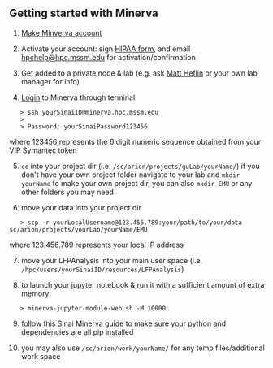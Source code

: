 Getting started with Minerva
---

1. [Make Minverva account](https://acctreq.hpc.mssm.edu)
   
2. Activate your account: sign [HIPAA form](https://hipaaforms.hpc.mssm.edu), and email [hpchelp@hpc.mssm.edu](hpchelp@hpc.mssm.edu) for activation/confirmation
   
3. Get added to a private node & lab (e.g. ask [Matt Heflin](matthew.heflin@mssm.edu) or your own lab manager for info)
   
4. [Login](https://labs.icahn.mssm.edu/minervalab/minerva-quick-start/) to Minerva through terminal:
```
   > ssh yourSinaiID@minerva.hpc.mssm.edu
   > 
   > Password: yourSinaiPassword123456 
```
   where 123456 represents the 6 digit numeric sequence obtained from your VIP Symantec token

5. ```cd``` into your project dir (i.e. ```/sc/arion/projects/guLab/yourName/```)
     if you don't have your own project folder navigate to your lab and ```mkdir yourName``` to make your own project dir, you can also   ```mkdir EMU``` or any other folders you may need

6. move your data into your project dir
```
   > scp -r yourLocalUsername@123.456.789:your/path/to/your/data sc/arion/projects/yourLab/yourName/EMU
```
where 123.456.789 represents your local IP address

7. move your LFPAnalysis into your main user space (i.e. ```/hpc/users/yourSinaiID/resources/LFPAnalysis```)
   
8. to launch your jupyter notebook & run it with a sufficient amount of extra memory:
```
   > minerva-jupyter-module-web.sh -M 10000
```

9. follow this [Sinai Minerva guide](https://labs.icahn.mssm.edu/minervalab/documentation/python-and-jupyter-notebook/) to make sure your python and dependencies are all pip installed

10. you may also use ```/sc/arion/work/yourName/``` for any temp files/additional work space
